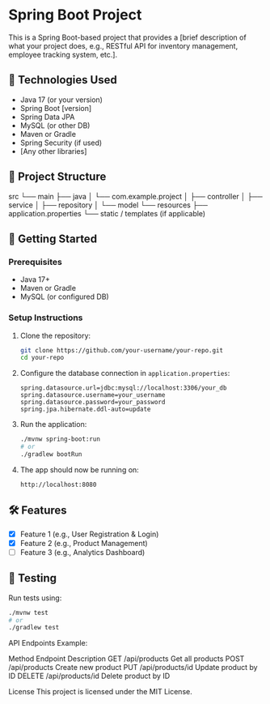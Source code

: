 # Spring Boot Project

This is a Spring Boot-based project that provides a [brief description of what your project does, e.g., RESTful API for inventory management, employee tracking system, etc.].

## 🔧 Technologies Used

- Java 17 (or your version)
- Spring Boot [version]
- Spring Data JPA
- MySQL (or other DB)
- Maven or Gradle
- Spring Security (if used)
- [Any other libraries]

## 📂 Project Structure

src
└── main
├── java
│ └── com.example.project
│ ├── controller
│ ├── service
│ ├── repository
│ └── model
└── resources
├── application.properties
└── static / templates (if applicable)


## 🚀 Getting Started

### Prerequisites

- Java 17+
- Maven or Gradle
- MySQL (or configured DB)

### Setup Instructions

1. Clone the repository:
    ```bash
    git clone https://github.com/your-username/your-repo.git
    cd your-repo
    ```

2. Configure the database connection in `application.properties`:
    ```properties
    spring.datasource.url=jdbc:mysql://localhost:3306/your_db
    spring.datasource.username=your_username
    spring.datasource.password=your_password
    spring.jpa.hibernate.ddl-auto=update
    ```

3. Run the application:
    ```bash
    ./mvnw spring-boot:run
    # or
    ./gradlew bootRun
    ```

4. The app should now be running on:
    ```
    http://localhost:8080
    ```

## 🛠 Features

- [x] Feature 1 (e.g., User Registration & Login)
- [x] Feature 2 (e.g., Product Management)
- [ ] Feature 3 (e.g., Analytics Dashboard)

## 🧪 Testing

Run tests using:

```bash
./mvnw test
# or
./gradlew test
```
API Endpoints
Example:

Method	Endpoint	Description
GET	/api/products	Get all products
POST	/api/products	Create new product
PUT	/api/products/id	Update product by ID
DELETE	/api/products/id	Delete product by ID

License
This project is licensed under the MIT License.
